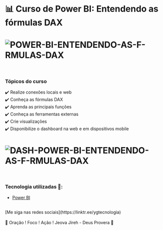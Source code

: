 # 📊  Curso de Power BI: Entendendo as fórmulas DAX

<h1>
<img src="https://i.ibb.co/kXXGkkF/POWER-BI-ENTENDENDO-AS-F-RMULAS-DAX.png" alt="POWER-BI-ENTENDENDO-AS-F-RMULAS-DAX" border="0">
</h1>
<br>

### Tópicos do curso 

✔️ Realize conexões locais e web<br>
✔️ Conheça as fórmulas DAX<br>
✔️ Aprenda as principais funções<br>
✔️ Conheça as ferramentas externas<br>
✔️ Crie visualizações<br>
✔️ Disponibilize o dashboard na web e em dispositivos mobile<br>
<h1>
   <img src="https://i.ibb.co/WnCcJxz/DASH-POWER-BI-ENTENDENDO-AS-F-RMULAS-DAX.png" alt="DASH-POWER-BI-ENTENDENDO-AS-F-RMULAS-DAX" border="0">
</h1>
<br>

### Tecnologia utilizadas 🚀:

* <a href="https://pt.wikipedia.org/wiki/Power_BI">Power BI</a> 


<br>
[Me siga nas redes sociais](https://linktr.ee/ygtecnologia)
<br>
<br> 
🙏 Oração ! Foco ! Ação ! Jeova Jireh - Deus Provera 🙏  